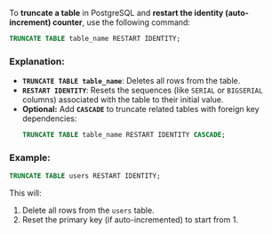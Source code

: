 To **truncate a table** in PostgreSQL and **restart the identity (auto-increment) counter**, use the following command:

```sql
TRUNCATE TABLE table_name RESTART IDENTITY;
```

### Explanation:
- **`TRUNCATE TABLE table_name`**: Deletes all rows from the table.
- **`RESTART IDENTITY`**: Resets the sequences (like `SERIAL` or `BIGSERIAL` columns) associated with the table to their initial value.
- **Optional:** Add **`CASCADE`** to truncate related tables with foreign key dependencies:
  ```sql
  TRUNCATE TABLE table_name RESTART IDENTITY CASCADE;
  ```

### Example:
```sql
TRUNCATE TABLE users RESTART IDENTITY;
```
This will:
1. Delete all rows from the `users` table.
2. Reset the primary key (if auto-incremented) to start from 1.
